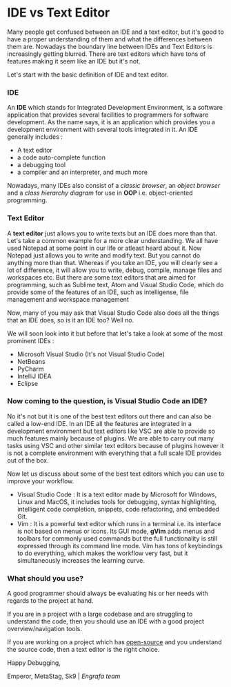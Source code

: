 # IDE vs Text Editor 
Many people get confused between an IDE and a text editor, but it's good to have a proper understanding of them and what the differences between them are. 
Nowadays the boundary line between IDEs and Text Editors is increasingly getting blurred. 
There are text editors which have tons of features making it seem like an IDE but it's not. 

Let's start with the basic definition of IDE and text editor.

### IDE
An **IDE** which stands for Integrated Development Environment, is a software application that provides several facilities to programmers for software development. As the name says, it is an application which provides you a development environment with several tools integrated in it.
An IDE generally includes :
- A text editor
- a code auto-complete function
- a debugging tool
- a compiler and an interpreter, and much more

Nowadays, many IDEs also consist of a *classic browser*, an *object browser* and a *class hierarchy diagram* for use in **OOP** i.e. object-oriented programming.

### Text Editor
A **text editor** just allows you to write texts but an IDE does more than that. Let's take a common example for a more clear understanding. We all have used Notepad at some point in our life or atleast heard about it. Now Notepad just allows you to write and modify text. But you cannot do anything more than that. Whereas if you take an IDE, you will clearly see a lot of difference, it will allow you to write, debug, compile, manage files and workspaces etc. But there are some text editors that are aimed for programming, such as Sublime text, Atom and Visual Studio Code, which do provide some of the features of an IDE, such as intelligense, file management and workspace management

Now, many of you may ask that Visual Studio Code also does all the things that an IDE does, so is it an IDE too? Well no. 

We will soon look into it but before that let's take a look at some of the most prominent IDEs : 
- Microsoft Visual Studio (It's not Visual Studio Code) 
- NetBeans 
- PyCharm 
- IntelliJ IDEA
- Eclipse 

### Now coming to the question, is Visual Studio Code an IDE? 

No it's not but it is one of the best text editors out there and can also be called a low-end IDE. In an IDE all the features are integrated in a development environment but text editors like VSC are able to provide so much features mainly because of plugins. We are able to carry out many tasks using VSC and other similar text editors because of plugins however it is not a complete environment with everything that a full scale IDE provides out of the box.

Now let us discuss about some of the best text editors which you can use to improve your workflow. 
- Visual Studio Code : It is a text editor made by Microsoft for Windows, Linux and MacOS, it includes tools for debugging, syntax highlighting, intelligent code completion, snippets, code refactoring, and embedded Git.
- Vim : It is a powerful text editor which runs in a terminal i.e. its interface is not based on menus or icons. Its GUI mode, **gVim** adds menus and toolbars for commonly used commands but the full functionality is still expressed through its command line mode. Vim has tons of keybindings to do everything, which makes the workflow very fast, but it simultaneously increases the learning curve.

### What should you use?
A good programmer should always be evaluating his or her needs with regards to the project at hand. 

If you are in a project with a large codebase and are struggling to understand the code, then you should use an IDE with a good project overview/navigation tools. 

If you are working on a project which has [open-source](en.wikipedia.org/wiki/Open_source) and you understand the source code, then a text editor is the right choice.

Happy Debugging,

Emperor, MetaStag, Sk9 | *Engrafa team*
